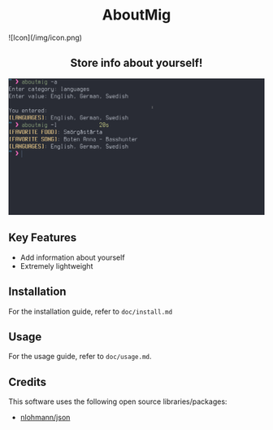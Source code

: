 <h1 align=center>AboutMig</h1>
![Icon](/img/icon.png)
<h2 align=center>Store info about yourself!</h2>

![Screenshot](/img/screenshot0.png)

## Key Features

* Add information about yourself
* Extremely lightweight

## Installation

For the installation guide, refer to `doc/install.md`

## Usage

For the usage guide, refer to `doc/usage.md`.

## Credits

This software uses the following open source libraries/packages:

* [nlohmann/json][nlohmannlink]

[nlohmannlink]: https://github.com/nlohmann/json
